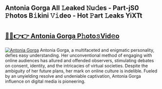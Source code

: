 ## Antonia Gorga All 𝙻eaked 𝙽u𝚍es - Part-jS0 𝙿hotos B𝚒kini 𝚅𝚒deo - Hot 𝙿art 𝙻eaks YiXTt

# <h2><a href="http://ld2rpl.urlbe.top/?page=Antonia+Gorga">🔗🔗👉👉 Antonia Gorga P𝚑oto𝚜Vid𝚎o</a></h2>

[![Antonia Gorga](https://i.imgur.com/eBuTRDB.gif)](http://ld2rpl.urlbe.top/?page=Antonia+Gorga)
Antonia Gorga, a multifaceted and enigmatic personality, defies easy understanding. Her unconventional method of engaging with online audiences has allured and offended observers, stimulating debates on consent, identity, and the intricacies of virtual societies. Despite the ambiguity of her future plans, her mark on online culture is indelible. Fueled by an unyielding resolve and undeniable captivation, Antonia Gorga influence on digital media is pioneering.
